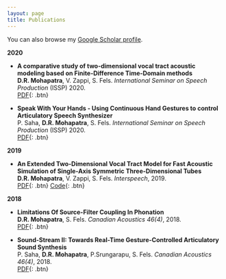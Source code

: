```yaml
---
layout: page
title: Publications
---
```


You can also browse my <a href="https://scholar.google.com/citations?user=HzIWE5kAAAAJ" target="_blank">Google Scholar profile</a>.
<br />

**2020**
- **A comparative study of two-dimensional vocal tract acoustic modeling based on Finite-Difference Time-Domain methods**  
	**D.R. Mohapatra**, V. Zappi, S. Fels.
	*International Seminar on Speech Production* (ISSP) 2020.  
	[PDF](https://arxiv.org/pdf/2102.04588.pdf){: .btn}

- **Speak With Your Hands - Using Continuous Hand Gestures to control Articulatory Speech Synthesizer**  
	P. Saha, **D.R. Mohapatra**, S. Fels.
	*International Seminar on Speech Production* (ISSP) 2020.  
	[PDF](https://arxiv.org/pdf/2102.01640.pdf){: .btn}

**2019**

- **An Extended Two-Dimensional Vocal Tract Model for Fast Acoustic Simulation of Single-Axis Symmetric Three-Dimensional Tubes**  
	**D.R. Mohapatra**, V. Zappi, S. Fels.
	*Interspeech*, 2019.  
	[PDF](https://www.isca-speech.org/archive/Interspeech_2019/pdfs/1764.pdf){: .btn}
	[Code](https://github.com/Debasishray19/Talking-Tube){: .btn}

**2018**

- **Limitations Of Source-Filter Coupling In Phonation**  
	**D.R. Mohapatra**, S. Fels.
	*Canadian Acoustics 46(4)*, 2018.  
	[PDF](https://arxiv.org/pdf/1811.07435.pdf){: .btn}

- **Sound-Stream II: Towards Real-Time Gesture-Controlled Articulatory Sound Synthesis**  
	P. Saha, **D.R. Mohapatra**, P.Srungarapu, S. Fels.
	*Canadian Acoustics 46(4)*, 2018.  
	[PDF](https://arxiv.org/pdf/1811.08029.pdf){: .btn}

<br /> 


